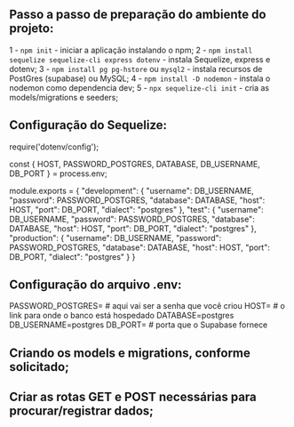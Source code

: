 ## Passo a passo de preparação do ambiente do projeto:

1 - `npm init` - iniciar a aplicação instalando o npm;
2 - `npm install sequelize sequelize-cli express dotenv` - instala Sequelize, express e dotenv;
3 - `npm install pg pg-hstore` ou `mysql2` - instala recursos de PostGres (supabase) ou MySQL;
4 - `npm install -D nodemon` - instala o nodemon como dependencia dev;
5 - `npx sequelize-cli init` - cria as models/migrations e seeders;

## Configuração do Sequelize:

<!-- OBS: alterar arquivo models/index.js para procurar o config.js -->

<!-- config/config.js -->
require('dotenv/config');

const { HOST, PASSWORD_POSTGRES, DATABASE, DB_USERNAME, DB_PORT } = process.env;

module.exports = {
  "development": {
    "username": DB_USERNAME,
    "password": PASSWORD_POSTGRES,
    "database": DATABASE,
    "host": HOST,
    "port": DB_PORT,
    "dialect": "postgres"
  },
  "test": {
    "username": DB_USERNAME,
    "password": PASSWORD_POSTGRES,
    "database": DATABASE,
    "host": HOST,
    "port": DB_PORT,
    "dialect": "postgres"
  },
  "production": {
    "username": DB_USERNAME,
    "password": PASSWORD_POSTGRES,
    "database": DATABASE,
    "host": HOST,
    "port": DB_PORT,
    "dialect": "postgres"
  }
}
<!-- config/config.js -->

## Configuração do arquivo .env:

PASSWORD_POSTGRES= # aqui vai ser a senha que você criou
HOST= # o link para onde o banco está hospedado
DATABASE=postgres
DB_USERNAME=postgres
DB_PORT= # porta que o Supabase fornece

## Criando os models e migrations, conforme solicitado;

## Criar as rotas GET e POST necessárias para procurar/registrar dados;